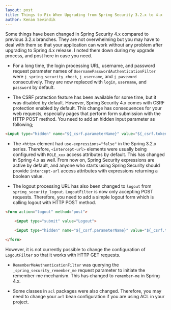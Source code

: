 ```yaml
---
layout: post
title: Things to Fix When Upgrading from Spring Security 3.2.x to 4.x
author: Kenan Sevindik
---
```


Some things have been changed in Spring Security 4.x compared to previous 3.2.x branches. They are not overwhelming but 
you may have to deal with them so that your application can work without any problem after upgrading to Spring 4.x 
release. I noted them down during my upgrade process, and post here in case you need.

* For a long time, the login processing URL, username, and password request parameter names of `UsernamePasswordAuthenticationFilter` 
were `j_spring_security_check`, `j_username`, and `j_password` consecutively. They are now replaced with `login`, 
`username`, and `password` by default.

* The CSRF protection feature has been available for some time, but it was disabled by default. However, Spring Security 
4.x comes with CSRF protection enabled by default. This change has consequences for your web requests, especially pages 
that perform form submission with the HTTP POST method. You need to add an hidden input parameter as following;

```html
<input type="hidden" name="${_csrf.parameterName}" value="${_csrf.token}">
```

* The `<http>` element had `use-expressions="false"` in the Spring 3.2.x series. Therefore, `<intercept-url>` elements were 
usually being configured with `ROLE_xxx` access attributes by default. This has changed in Spring 4.x as well. From now 
on, Spring Security expressions are active by default, and anyone who starts using Spring Security should provide 
`intercept-url` access attributes with expressions returning a boolean value.

* The logout processing URL has also been changed to `logout` from `spring_security_logout`. `LogoutFilter` is now only 
accepting POST requests. Therefore, you need to add a simple logout form which is calling logout with HTTP POST method.

```html
<form action="logout" method="post">

    <input type="submit" value="Logout"> 

    <input type="hidden" name="${_csrf.parameterName}" value="${_csrf.token}">

</form>
```

However, it is not currently possible to change the configuration of `LogoutFilter` so that it works with HTTP GET requests.

* `RememberMeAuthenticationFilter` was querying the `_spring_security_remember_me` request parameter to initiate the 
remember-me mechanism. This has changed to `remember-me` in Spring 4.x.

* Some classes in `acl` packages were also changed. Therefore, you may need to change your `acl` bean configuration if you 
are using ACL in your project.
